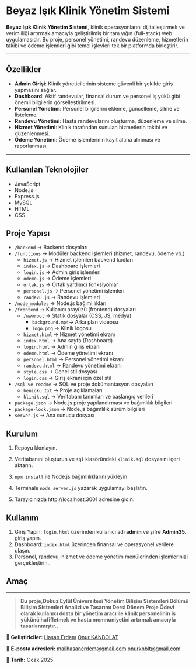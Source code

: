 # Beyaz Işık Klinik Yönetim Sistemi

**Beyaz Işık Klinik Yönetim Sistemi**, klinik operasyonlarını dijitalleştirmek ve verimliliği artırmak amacıyla geliştirilmiş bir tam yığın (full-stack) web uygulamasıdır. Bu proje, personel yönetimi, randevu düzenleme, hizmetlerin takibi ve ödeme işlemleri gibi temel işlevleri tek bir platformda birleştirir.

---


## Özellikler
- **Admin Girişi**: Klinik yöneticilerinin sisteme güvenli bir şekilde giriş yapmasını sağlar.
- **Dashboard**: Aktif randevular, finansal durum ve personel iş yükü gibi önemli bilgilerin görselleştirilmesi.
- **Personel Yönetimi**: Personel bilgilerini ekleme, güncelleme, silme ve listeleme.
- **Randevu Yönetimi**: Hasta randevularını oluşturma, düzenleme ve silme.
- **Hizmet Yönetimi**: Klinik tarafından sunulan hizmetlerin takibi ve düzenlenmesi.
- **Ödeme Yönetimi**: Ödeme işlemlerinin kayıt altına alınması ve raporlanması.

---
## Kullanılan Teknolojiler
- JavaScript
- Node.js
- Express.js
- MySQL
- HTML
- CSS



## Proje Yapısı 
- `/backend`          -> Backend dosyaları
- `/functions`        -> Modüler backend işlemleri (hizmet, randevu, ödeme vb.)
  - `hizmet.js`       -> Hizmet işlemleri backend kodları
  - `index.js`        -> Dashboard işlemleri
  - `login.js`        -> Admin giriş işlemleri
  - `odeme.js`        -> Ödeme işlemleri
  - `ortak.js`        -> Ortak yardımcı fonksiyonlar
  - `personel.js`     -> Personel yönetimi işlemleri
  - `randevu.js`      -> Randevu işlemleri
- `/node_modules`     -> Node.js bağımlılıkları
- `/frontend`         -> Kullanıcı arayüzü (frontend) dosyaları
  - `/wwwroot`        -> Statik dosyalar (CSS, JS, medya)
    - `background.mp4`-> Arka plan videosu
    - `logo.png`      -> Klinik logosu
  - `hizmet.html`     -> Hizmet yönetimi ekranı
  - `index.html`      -> Ana sayfa (Dashboard)
  - `login.html`      -> Admin giriş ekranı
  - `odeme.html`      -> Ödeme yönetimi ekranı
  - `personel.html`   -> Personel yönetimi ekranı
  - `randevu.html`    -> Randevu yönetimi ekranı
  - `style.css`       -> Genel stil dosyası
  - `login.css`       -> Giriş ekranı için özel stil
- `/sql ve readme`    -> SQL ve proje dokümantasyon dosyaları
  - `benioku.txt`     -> Proje açıklamaları
  - `klinik.sql`      -> Veritabanı tanımları ve başlangıç verileri
- `package.json`      -> Node.js proje yapılandırması ve bağımlılık bilgileri
- `package-lock.json` -> Node.js bağımlılık sürüm bilgileri
- `server.js`         -> Ana sunucu dosyası


## Kurulum
1. Repoyu klonlayın.
  
2. Veritabanını oluşturun ve `sql` klasöründeki `klinik.sql` dosyasını içeri aktarın.

3. `npm install` ile Node.js bağımlılıklarını yükleyin.

3. Terminale `node server.js` yazarak uygulamayı başlatın.

5. Tarayıcınızda http://localhost:3001 adresine gidin.


## Kullanım
1. Giriş Yapın: `login.html` üzerinden  kullanıcı adı **admin** ve şifre **Admin35.** giriş yapın.
2. Dashboard: `index.html` üzerinden finansal ve operasyonel verilere ulaşın.
3. Personel, randevu, hizmet ve ödeme yönetim menülerinden işlemlerinizi gerçekleştirin..

## Amaç

---

> **Bu proje,Dokuz Eylül Üniversitesi Yönetim Bilişim Sistemleri Bölümü Bilişim Sistemleri Analizi ve Tasarımı Dersi Dönem Proje Ödevi olarak kullanıcı dostu bir yönetim aracı ile klinik personelinin iş yükünü hafifletmek ve hasta memnuniyetini artırmak amacıyla tasarlanmıştır..**

🚀 **Geliştiriciler:**   [Hasan Erdem](https://github.com/hasanerdemgit)           [Onur KANBOLAT](https://github.com/onurknblt)

📧 **E-posta adresleri:** 
mailhasanerdem@gmail.com        onurknblt@gmail.com 

📅 **Tarih:** Ocak 2025
